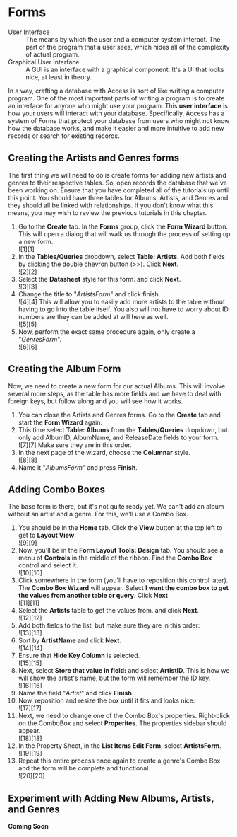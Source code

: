 # Forms

<dl>
    <dt>User Interface</dt>
    <dd>The means by which the user and a computer system interact. The part of the program that a user sees, which hides all of the complexity of actual program.</dd>
    <dt>Graphical User Interface</dt>
    <dd>A GUI is an interface with a graphical component. It's a UI that looks nice, at least in theory.</dd>
</dl>

In a way, crafting a database with Access is sort of like writing a computer program. One of the most important parts of writing a program is to create an interface for anyone who might use your program. This **user interface** is how your users will interact with your database. Specifically, Access has a system of Forms that protect your database from users who might not know how the database works, and make it easier and more intuitive to add new records or search for existing records.

## Creating the Artists and Genres forms

The first thing we will need to do is create forms for adding new artists and genres to their respective tables. So, open records the database that we've been working on. Ensure that you have completed all of the tutorials up until this point. You should have three tables for Albums, Artists, and Genres and they should all be linked with relationships. If you don't know what this means, you may wish to review the previous tutorials in this chapter.

1. Go to the **Create** tab. In the **Forms** group, click the **Form Wizard** button. This will open a dialog that will walk us through the process of setting up a new form. <br> ![1][1]
1. In the **Tables/Queries** dropdown, select **Table: Artists**. Add both fields by clicking the double chevron button (>>). Click **Next**. <br> ![2][2]
1. Select the **Datasheet** style for this form. and click **Next**. <br> ![3][3]
1. Change the title to "*ArtistsForm*" and click finish. <br> ![4][4] This will allow you to easily add more artists to the table without having to go into the table itself. You also will not have to worry about ID numbers are they can be added at will here as well. <br> ![5][5]
1. Now, perform the exact same procedure again, only create a "*GenresForm*". <br> ![6][6]

## Creating the Album Form

Now, we need to create a new form for our actual Albums. This will involve several more steps, as the table has more fields and we have to deal with foreign keys, but follow along and you will see how it works.

1. You can close the Artists and Genres forms. Go to the **Create** tab and start the **Form Wizard** again.
1. This time select **Table: Albums** from the **Tables/Queries** dropdown, but only add AlbumID, AlbumName, and ReleaseDate fields to your form. <br> ![7][7] Make sure they are in this order.
1. In the next page of the wizard, choose the **Columnar** style. <br> ![8][8]
1. Name it "*AlbumsForm*" and press **Finish**.

## Adding Combo Boxes

The base form is there, but it's not quite ready yet. We can't add an album without an artist and a genre. For this, we'll use a Combo Box.

1. You should be in the **Home** tab. Click the **View** button at the top left to get to **Layout View**. <br> ![9][9]
1. Now, you'll be in the **Form Layout Tools: Design** tab. You should see a menu of **Controls** in the middle of the ribbon. Find the **Combo Box** control and select it. <br> ![10][10]
1. Click somewhere in the form (you'll have to reposition this control later). The **Combo Box Wizard** will appear. Select **I want the combo box to get the values from another table or query**. Click **Next** <br> ![11][11]
1. Select the **Artists** table to get the values from. and click **Next**. <br> ![12][12]
1. Add both fields to the list, but make sure they are in this order: <br> ![13][13]
1. Sort by **ArtistName** and click **Next**. <br> ![14][14]
1. Ensure that **Hide Key Column** is selected. <br> ![15][15]
1. Next, select **Store that value in field:** and select **ArtistID**. This is how we will show the artist's name, but the form will remember the ID key. <br> ![16][16]
1. Name the field "*Artist*" and click **Finish**.
1. Now, reposition and resize the box until it fits and looks nice: <br> ![17][17]
1. Next, we need to change one of the Combo Box's properties. Right-click on the ComboBox and select **Properites**. The properties sidebar should appear. <br> ![18][18]
1. In the Property Sheet, in the **List Items Edit Form**, select **ArtistsForm**. <br> ![19][19]
1. Repeat this entire process once again to create a genre's Combo Box and the form will be complete and functional. <br> ![20][20]

## Experiment with Adding New Albums, Artists, and Genres

**Coming Soon**

